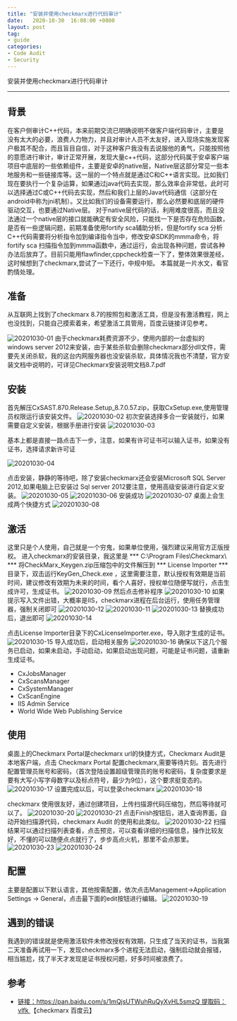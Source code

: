 ```yaml
---
title: "安装并使用checkmarx进行代码审计"
date:   2020-10-30  16:08:00 +0800
layout: post
tag:
- guide
categories:
- Code Audit
- Security
---
```


安装并使用checkmarx进行代码审计

-------
## 背景
在客户侧审计C++代码，本来前期交流已明确说明不做客户端代码审计，主要是没有太大的必要，浪费人力物力，并且对审计人员不太友好，进入现场实施发现客户极其不配合，而且盲目自信，对于这种客户我没有去说服他的勇气，只能按照他的意愿进行审计，审计正常开展，发现大量c++代码，这部分代码属于安卓客户端项目中底层的一些依赖组件，主要是安卓的native层，Native层这部分常见一些本地服务和一些链接库等。这一层的一个特点就是通过C和C++语言实现。比如我们现在要执行一个复杂运算，如果通过java代码去实现，那么效率会非常低，此时可以选择通过C或C++代码去实现，然后和我们上层的Java代码通信（这部分在android中称为jni机制）。又比如我们的设备需要运行，那么必然要和底层的硬件驱动交互，也要通过Native层。
对于native层代码的话，利用难度很高，而且没法通过一个native层的接口就能确定有安全风险，只能找一下是否存在危险函数，是否有一些逻辑问题，前期准备使用fortify sca辅助分析，但是fortify sca 分析C++代码需要将分析指令加到编译指令当中，修改安卓SDK的mmma命令，将fortify sca 扫描指令加到mmma函数中，通过运行，会出现各种问题，尝试各种办法后放弃了。目前只能用flawfinder,cppcheck检查一下了，整体效果很差经，这时候想到了checkmarx,尝试了一下还行，中规中矩。
本篇就是一片水文，看官酌情处理。

## 准备
从互联网上找到了checkmarx 8.7的按照包和激活工具，但是没有激活教程，网上也没找到，只能自己摸索着来，希望激活工具管用，百度云链接详见参考。

![20201030-01](/images/20201030-01.png)
由于checkmarx耗费资源不少，使用内部的一台虚拟的windows server 2012来安装，由于某些杀软会删除checkmarx部分dll文件，需要先关闭杀软，我的这台内网服务器也没安装杀软，具体情况我也不清楚，官方安装文档中说明的，可详见Checkmarx安装说明文档8.7.pdf

## 安装
首先解压CxSAST.870.Release.Setup_8.7.0.57.zip，获取CxSetup.exe,使用管理员权限运行该安装文件。
![20201030-02](/images/20201030-02.png)
初次安装选择多合一安装就行，如果需要自定义安装，根据手册进行安装
![20201030-03](/images/20201030-03.png)

基本上都是直接一路点击下一步，注意，如果有许可证书可以输入证书，如果没有证书，选择请求新许可证

![20201030-04](/images/20201030-04.png)

点击安装，静静的等待吧，除了安装checkmarx还会安装Microsoft SQL Server 2012,如果电脑上已安装过 Sql server 2012要注意，使用高级安装进行自定义安装。
![20201030-05](/images/20201030-05.png)
![20201030-06](/images/20201030-06.png)
安装成功
![20201030-07](/images/20201030-07.png)
桌面上会生成两个快捷方式
![20201030-08](/images/20201030-08.png)

## 激活
这里只是个人使用，自己就是一个穷鬼，如果单位使用，强烈建议采用官方正版授权。
进入checkmarx的安装目录，我这里是 *** C:\Program Files\Checkmarx\ *** 
将CheckMarx_Keygen.zip压缩包中的文件解压到 *** License Importer *** 目录下，双击运行KeyGen_Check.exe ，这里需要注意，默认授权有效期是当前时间，建议修改有效期为未来的时间，看个人喜好，授权单位随便写就行，点击生成许可，生成证书。
![20201030-09](/images/20201030-09.png)
然后点击修补程序
![20201030-10](/images/20201030-10.png)
如果提示写入文件出错，大概率是IIS，checkmarx进程在后台运行，使用任务管理器，强制关闭即可
![20201030-12](/images/20201030-12.png)
![20201030-11](/images/20201030-11.png)
![20201030-13](/images/20201030-13.png)
替换成功后，退出即可
![20201030-14](/images/20201030-14.png)

点击License Importer目录下的CxLicenseImporter.exe，导入刚才生成的证书。
![20201030-15](/images/20201030-15.png)
导入成功后，启动相关服务
![20201030-16](/images/20201030-16.png)
确保以下这几个服务已启动，如果未启动，手动启动，如果启动出现问题，可能是证书问题，请重新生成证书。

* CxJobsManager
* CxScansManager
* CxSystemManager
* CxScanEngine
* IIS Admin Service
* World Wide Web Publishing Service

## 使用
桌面上的Checkmarx Portal是checkmarx url的快捷方式，Checkmarx Audit是本地客户端，点击 Checkmarx Portal 配置checkmarx,需要等待片刻。首先进行配置管理员账号和密码，（首次登陆设置超级管理员的账号和密码，复杂度要求是要有大写小写字母数字以及标点符号，最少为9位），这个要求挺变态的。
![20201030-17](/images/20201030-17.png)
设置完成以后，可以登录checkmarx
![20201030-18](/images/20201030-18.png)

checkmarx 使用很友好，通过创建项目，上传扫描源代码压缩包，然后等待就可以了。
![20201030-20](/images/20201030-20.png)
![20201030-21](/images/20201030-21.png)
点击Finish按钮后，进入查询界面，自动开始扫描源代码，checkmarx Audit 的使用和此类似。
![20201030-22](/images/20201030-22.png)
扫描结果可以通过扫描列表查看，点击预览，可以查看详细的扫描信息，操作比较友好，不懂的可以随便点点就行了，步步高点火机，那里不会点那里。
![20201030-23](/images/20201030-23.png)
![20201030-24](/images/20201030-24.png)

## 配置
主要是配置以下默认语言，其他按需配置，依次点击Management->Application Settings -> General，点击最下面的edit按钮进行编辑。
![20201030-19](/images/20201030-19.png)

## 遇到的错误
我遇到的错误就是使用激活软件未修改授权有效期，只生成了当天的证书，当我第二天准备再试用一下，发现checkmarx多个进程无法启动，强制启动就会报错，相当尴尬，找了半天才发现是证书授权问题，好多时间被浪费了。

## 参考
- [链接：https://pan.baidu.com/s/1mQjsUTWuhRuQyXvHL5smzQ 提取码：vlfk ](https://pan.baidu.com/s/1mQjsUTWuhRuQyXvHL5smzQ)【checkmarx 百度云】